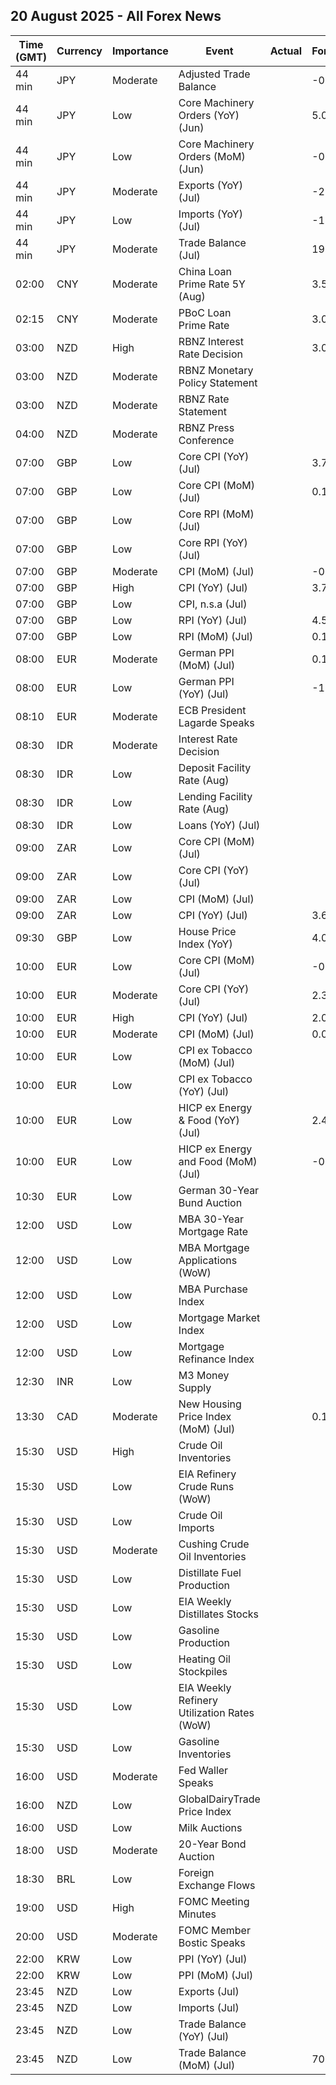 ## 20 August 2025 - All Forex News

| Time (GMT) | Currency | Importance | Event | Actual | Forecast | Previous |
|------|----------|------------|-------|--------|----------|----------|
| 44 min | JPY | Moderate | Adjusted Trade Balance |  | -0.07T | -0.24T |
| 44 min | JPY | Low | Core Machinery Orders (YoY) (Jun) |  | 5.0% | 4.4% |
| 44 min | JPY | Low | Core Machinery Orders (MoM) (Jun) |  | -0.4% | -0.6% |
| 44 min | JPY | Moderate | Exports (YoY) (Jul) |  | -2.1% | -0.5% |
| 44 min | JPY | Low | Imports (YoY) (Jul) |  | -10.4% | 0.2% |
| 44 min | JPY | Moderate | Trade Balance (Jul) |  | 196.2B | 153.1B |
| 02:00 | CNY | Moderate | China Loan Prime Rate 5Y (Aug) |  | 3.50% | 3.50% |
| 02:15 | CNY | Moderate | PBoC Loan Prime Rate |  | 3.00% | 3.00% |
| 03:00 | NZD | High | RBNZ Interest Rate Decision |  | 3.00% | 3.25% |
| 03:00 | NZD | Moderate | RBNZ Monetary Policy Statement |  |  |  |
| 03:00 | NZD | Moderate | RBNZ Rate Statement |  |  |  |
| 04:00 | NZD | Moderate | RBNZ Press Conference |  |  |  |
| 07:00 | GBP | Low | Core CPI (YoY) (Jul) |  | 3.7% | 3.7% |
| 07:00 | GBP | Low | Core CPI (MoM) (Jul) |  | 0.1% | 0.4% |
| 07:00 | GBP | Low | Core RPI (MoM) (Jul) |  |  | 0.4% |
| 07:00 | GBP | Low | Core RPI (YoY) (Jul) |  |  | 4.3% |
| 07:00 | GBP | Moderate | CPI (MoM) (Jul) |  | -0.1% | 0.3% |
| 07:00 | GBP | High | CPI (YoY) (Jul) |  | 3.7% | 3.6% |
| 07:00 | GBP | Low | CPI, n.s.a (Jul) |  |  | 138.90 |
| 07:00 | GBP | Low | RPI (YoY) (Jul) |  | 4.5% | 4.4% |
| 07:00 | GBP | Low | RPI (MoM) (Jul) |  | 0.1% | 0.4% |
| 08:00 | EUR | Moderate | German PPI (MoM) (Jul) |  | 0.1% | 0.1% |
| 08:00 | EUR | Low | German PPI (YoY) (Jul) |  | -1.3% | -1.3% |
| 08:10 | EUR | Moderate | ECB President Lagarde Speaks |  |  |  |
| 08:30 | IDR | Moderate | Interest Rate Decision |  |  | 5.25% |
| 08:30 | IDR | Low | Deposit Facility Rate (Aug) |  |  | 4.50% |
| 08:30 | IDR | Low | Lending Facility Rate (Aug) |  |  | 6.00% |
| 08:30 | IDR | Low | Loans (YoY) (Jul) |  |  | 7.77% |
| 09:00 | ZAR | Low | Core CPI (MoM) (Jul) |  |  | 0.3% |
| 09:00 | ZAR | Low | Core CPI (YoY) (Jul) |  |  | 2.9% |
| 09:00 | ZAR | Low | CPI (MoM) (Jul) |  |  | 0.3% |
| 09:00 | ZAR | Low | CPI (YoY) (Jul) |  | 3.6% | 3.0% |
| 09:30 | GBP | Low | House Price Index (YoY) |  | 4.0% | 3.9% |
| 10:00 | EUR | Low | Core CPI (MoM) (Jul) |  | -0.2% | 0.4% |
| 10:00 | EUR | Moderate | Core CPI (YoY) (Jul) |  | 2.3% | 2.3% |
| 10:00 | EUR | High | CPI (YoY) (Jul) |  | 2.0% | 2.0% |
| 10:00 | EUR | Moderate | CPI (MoM) (Jul) |  | 0.0% | 0.3% |
| 10:00 | EUR | Low | CPI ex Tobacco (MoM) (Jul) |  |  | 0.3% |
| 10:00 | EUR | Low | CPI ex Tobacco (YoY) (Jul) |  |  | 1.9% |
| 10:00 | EUR | Low | HICP ex Energy & Food (YoY) (Jul) |  | 2.4% | 2.4% |
| 10:00 | EUR | Low | HICP ex Energy and Food (MoM) (Jul) |  | -0.1% | 0.3% |
| 10:30 | EUR | Low | German 30-Year Bund Auction |  |  | 3.220% |
| 12:00 | USD | Low | MBA 30-Year Mortgage Rate |  |  | 6.67% |
| 12:00 | USD | Low | MBA Mortgage Applications (WoW) |  |  | 10.9% |
| 12:00 | USD | Low | MBA Purchase Index |  |  | 160.2 |
| 12:00 | USD | Low | Mortgage Market Index |  |  | 281.1 |
| 12:00 | USD | Low | Mortgage Refinance Index |  |  | 956.2 |
| 12:30 | INR | Low | M3 Money Supply |  |  | 9.6% |
| 13:30 | CAD | Moderate | New Housing Price Index (MoM) (Jul) |  | 0.1% | -0.2% |
| 15:30 | USD | High | Crude Oil Inventories |  |  | 3.036M |
| 15:30 | USD | Low | EIA Refinery Crude Runs (WoW) |  |  | 0.056M |
| 15:30 | USD | Low | Crude Oil Imports |  |  | 0.699M |
| 15:30 | USD | Moderate | Cushing Crude Oil Inventories |  |  | 0.045M |
| 15:30 | USD | Low | Distillate Fuel Production |  |  | 0.032M |
| 15:30 | USD | Low | EIA Weekly Distillates Stocks |  |  | 0.714M |
| 15:30 | USD | Low | Gasoline Production |  |  | 0.010M |
| 15:30 | USD | Low | Heating Oil Stockpiles |  |  | 0.827M |
| 15:30 | USD | Low | EIA Weekly Refinery Utilization Rates (WoW) |  |  | -0.5% |
| 15:30 | USD | Low | Gasoline Inventories |  |  | -0.792M |
| 16:00 | USD | Moderate | Fed Waller Speaks |  |  |  |
| 16:00 | NZD | Low | GlobalDairyTrade Price Index |  |  | 0.7% |
| 16:00 | USD | Low | Milk Auctions |  |  | 4,249.0 |
| 18:00 | USD | Moderate | 20-Year Bond Auction |  |  | 4.935% |
| 18:30 | BRL | Low | Foreign Exchange Flows |  |  | -0.305B |
| 19:00 | USD | High | FOMC Meeting Minutes |  |  |  |
| 20:00 | USD | Moderate | FOMC Member Bostic Speaks |  |  |  |
| 22:00 | KRW | Low | PPI (YoY) (Jul) |  |  | 0.5% |
| 22:00 | KRW | Low | PPI (MoM) (Jul) |  |  | 0.1% |
| 23:45 | NZD | Low | Exports (Jul) |  |  | 6.63B |
| 23:45 | NZD | Low | Imports (Jul) |  |  | 6.49B |
| 23:45 | NZD | Low | Trade Balance (YoY) (Jul) |  |  | -4,370M |
| 23:45 | NZD | Low | Trade Balance (MoM) (Jul) |  | 70M | 142M |
